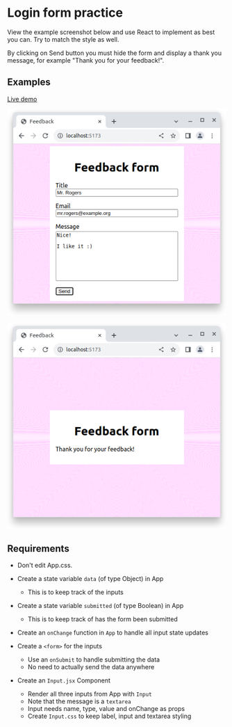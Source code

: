 # Login form practice

View the example screenshot below and use React to implement as best you can. Try to match the style as well.

By clicking on Send button you must hide the form and display a thank you message, for example "Thank you for your feedback!".

## Examples

[Live demo](https://studious-adventure-mzevm8o.pages.github.io/)

![](example-form-filled.png)

![](example-thank-you.png)

## Requirements

- Don't edit App.css.

- Create a state variable `data` (of type Object) in App
    - This is to keep track of the inputs

- Create a state variable `submitted` (of type Boolean) in App
    - This is to keep track of has the form been submitted

- Create an `onChange` function in `App` to handle all input state updates

- Create a `<form>` for the inputs
    - Use an `onSubmit` to handle submitting the data
    - No need to actually send the data anywhere

- Create an `Input.jsx` Component
    - Render all three inputs from App with `Input`
    - Note that the message is a `textarea`
    - Input needs name, type, value and onChange as props
    - Create `Input.css` to keep label, input and textarea styling
